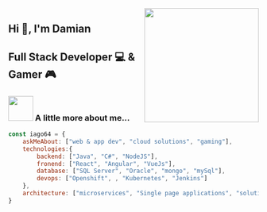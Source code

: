 <img align='right' src="https://media.giphy.com/media/M9gbBd9nbDrOTu1Mqx/giphy.gif" width="230">

## Hi 👋, I'm Damian 
## Full Stack Developer :computer: & Gamer :video_game:


### <img src="https://media.giphy.com/media/VgCDAzcKvsR6OM0uWg/giphy.gif" width="50"> A little more about me...  

```javascript
const iago64 = {
    askMeAbout: ["web & app dev", "cloud solutions", "gaming"],
    technologies:{
        backend: ["Java", "C#", "NodeJS"],
        fronend: ["React", "Angular", "VueJs"],
        database: ["SQL Server", "Oracle", "mongo", "mySql"],
        devops: ["Openshift", , "Kubernetes", "Jenkins"]
    },
    architecture: ["microservices", "Single page applications", "solution design"],
}
```
